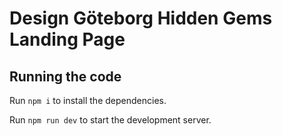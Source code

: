 
  # Design Göteborg Hidden Gems Landing Page
  
  ## Running the code

  Run `npm i` to install the dependencies.

  Run `npm run dev` to start the development server.
  